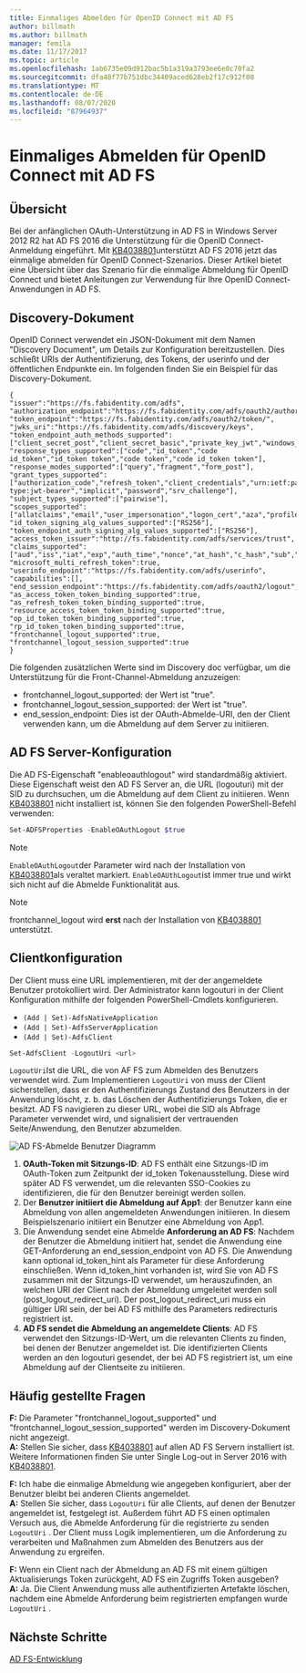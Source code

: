 ```yaml
---
title: Einmaliges Abmelden für OpenID Connect mit AD FS
author: billmath
ms.author: billmath
manager: femila
ms.date: 11/17/2017
ms.topic: article
ms.openlocfilehash: 1ab6735e09d912bac5b1a319a3793ee6e0c70fa2
ms.sourcegitcommit: dfa48f77b751dbc34409aced628eb2f17c912f08
ms.translationtype: MT
ms.contentlocale: de-DE
ms.lasthandoff: 08/07/2020
ms.locfileid: "87964937"
---
```

#  <a name="single-log-out-for-openid-connect-with-ad-fs"></a>Einmaliges Abmelden für OpenID Connect mit AD FS

## <a name="overview"></a>Übersicht
Bei der anfänglichen OAuth-Unterstützung in AD FS in Windows Server 2012 R2 hat AD FS 2016 die Unterstützung für die OpenID Connect-Anmeldung eingeführt. Mit [KB4038801](https://support.microsoft.com/en-gb/help/4038801/windows-10-update-kb4038801)unterstützt AD FS 2016 jetzt das einmalige abmelden für OpenID Connect-Szenarios. Dieser Artikel bietet eine Übersicht über das Szenario für die einmalige Abmeldung für OpenID Connect und bietet Anleitungen zur Verwendung für Ihre OpenID Connect-Anwendungen in AD FS.


## <a name="discovery-doc"></a>Discovery-Dokument
OpenID Connect verwendet ein JSON-Dokument mit dem Namen "Discovery Document", um Details zur Konfiguration bereitzustellen.  Dies schließt URIs der Authentifizierung, des Tokens, der userinfo und der öffentlichen Endpunkte ein.  Im folgenden finden Sie ein Beispiel für das Discovery-Dokument.

```
{
"issuer":"https://fs.fabidentity.com/adfs",
"authorization_endpoint":"https://fs.fabidentity.com/adfs/oauth2/authorize/",
"token_endpoint":"https://fs.fabidentity.com/adfs/oauth2/token/",
"jwks_uri":"https://fs.fabidentity.com/adfs/discovery/keys",
"token_endpoint_auth_methods_supported":["client_secret_post","client_secret_basic","private_key_jwt","windows_client_authentication"],
"response_types_supported":["code","id_token","code id_token","id_token token","code token","code id_token token"],
"response_modes_supported":["query","fragment","form_post"],
"grant_types_supported":["authorization_code","refresh_token","client_credentials","urn:ietf:params:oauth:grant-type:jwt-bearer","implicit","password","srv_challenge"],
"subject_types_supported":["pairwise"],
"scopes_supported":["allatclaims","email","user_impersonation","logon_cert","aza","profile","vpn_cert","winhello_cert","openid"],
"id_token_signing_alg_values_supported":["RS256"],
"token_endpoint_auth_signing_alg_values_supported":["RS256"],
"access_token_issuer":"http://fs.fabidentity.com/adfs/services/trust",
"claims_supported":["aud","iss","iat","exp","auth_time","nonce","at_hash","c_hash","sub","upn","unique_name","pwd_url","pwd_exp","sid"],
"microsoft_multi_refresh_token":true,
"userinfo_endpoint":"https://fs.fabidentity.com/adfs/userinfo",
"capabilities":[],
"end_session_endpoint":"https://fs.fabidentity.com/adfs/oauth2/logout",
"as_access_token_token_binding_supported":true,
"as_refresh_token_token_binding_supported":true,
"resource_access_token_token_binding_supported":true,
"op_id_token_token_binding_supported":true,
"rp_id_token_token_binding_supported":true,
"frontchannel_logout_supported":true,
"frontchannel_logout_session_supported":true
}

```



Die folgenden zusätzlichen Werte sind im Discovery doc verfügbar, um die Unterstützung für die Front-Channel-Abmeldung anzuzeigen:

- frontchannel_logout_supported: der Wert ist "true".
- frontchannel_logout_session_supported: der Wert ist "true".
- end_session_endpoint: Dies ist der OAuth-Abmelde-URI, den der Client verwenden kann, um die Abmeldung auf dem Server zu initiieren.


## <a name="ad-fs-server-configuration"></a>AD FS Server-Konfiguration
Die AD FS-Eigenschaft "enableoauthlogout" wird standardmäßig aktiviert.  Diese Eigenschaft weist den AD FS Server an, die URL (logouturi) mit der SID zu durchsuchen, um die Abmeldung auf dem Client zu initiieren.
Wenn [KB4038801](https://support.microsoft.com/en-gb/help/4038801/windows-10-update-kb4038801) nicht installiert ist, können Sie den folgenden PowerShell-Befehl verwenden:

```PowerShell
Set-ADFSProperties -EnableOAuthLogout $true
```

>[!NOTE]
> `EnableOAuthLogout`der Parameter wird nach der Installation von [KB4038801](https://support.microsoft.com/en-gb/help/4038801/windows-10-update-kb4038801)als veraltet markiert. `EnableOAUthLogout`ist immer true und wirkt sich nicht auf die Abmelde Funktionalität aus.

>[!NOTE]
>frontchannel_logout wird **erst** nach der Installation von [KB4038801](https://support.microsoft.com/en-gb/help/4038801/windows-10-update-kb4038801) unterstützt.

## <a name="client-configuration"></a>Clientkonfiguration
Der Client muss eine URL implementieren, mit der der angemeldete Benutzer protokolliert wird. Der Administrator kann logouturi in der Client Konfiguration mithilfe der folgenden PowerShell-Cmdlets konfigurieren.


- `(Add | Set)-AdfsNativeApplication`
- `(Add | Set)-AdfsServerApplication`
- `(Add | Set)-AdfsClient`

```PowerShell
Set-AdfsClient -LogoutUri <url>
```

`LogoutUri`Ist die URL, die von AF FS zum Abmelden des Benutzers verwendet wird. Zum Implementieren `LogoutUri` von muss der Client sicherstellen, dass er den Authentifizierungs Zustand des Benutzers in der Anwendung löscht, z. b. das Löschen der Authentifizierungs Token, die er besitzt. AD FS navigieren zu dieser URL, wobei die SID als Abfrage Parameter verwendet wird, und signalisiert der vertrauenden Seite/Anwendung, den Benutzer abzumelden.

![AD FS-Abmelde Benutzer Diagramm](media/ad-fs-logout-openid-connect/adfs_single_logout2.png)

1.  **OAuth-Token mit Sitzungs-ID**: AD FS enthält eine Sitzungs-ID im OAuth-Token zum Zeitpunkt der id_token Tokenausstellung. Diese wird später AD FS verwendet, um die relevanten SSO-Cookies zu identifizieren, die für den Benutzer bereinigt werden sollen.
2.  Der **Benutzer initiiert die Abmeldung auf App1**: der Benutzer kann eine Abmeldung von allen angemeldeten Anwendungen initiieren. In diesem Beispielszenario initiiert ein Benutzer eine Abmeldung von App1.
3.  Die Anwendung sendet eine Abmelde **Anforderung an AD FS**: Nachdem der Benutzer die Abmeldung initiiert hat, sendet die Anwendung eine GET-Anforderung an end_session_endpoint von AD FS. Die Anwendung kann optional id_token_hint als Parameter für diese Anforderung einschließen. Wenn id_token_hint vorhanden ist, wird Sie von AD FS zusammen mit der Sitzungs-ID verwendet, um herauszufinden, an welchen URI der Client nach der Abmeldung umgeleitet werden soll (post_logout_redirect_uri).  Der post_logout_redirect_uri muss ein gültiger URI sein, der bei AD FS mithilfe des Parameters redirecturis registriert ist.
4.  **AD FS sendet die Abmeldung an angemeldete Clients**: AD FS verwendet den Sitzungs-ID-Wert, um die relevanten Clients zu finden, bei denen der Benutzer angemeldet ist. Die identifizierten Clients werden an den logouturi gesendet, der bei AD FS registriert ist, um eine Abmeldung auf der Clientseite zu initiieren.

## <a name="faqs"></a>Häufig gestellte Fragen
**F:** Die Parameter "frontchannel_logout_supported" und "frontchannel_logout_session_supported" werden im Discovery-Dokument nicht angezeigt.</br>
**A:** Stellen Sie sicher, dass [KB4038801](https://support.microsoft.com/en-gb/help/4038801/windows-10-update-kb4038801) auf allen AD FS Servern installiert ist. Weitere Informationen finden Sie unter Single Log-out in Server 2016 with [KB4038801](https://support.microsoft.com/en-gb/help/4038801/windows-10-update-kb4038801).

**F:** Ich habe die einmalige Abmeldung wie angegeben konfiguriert, aber der Benutzer bleibt bei anderen Clients angemeldet.</br>
**A:** Stellen Sie sicher, dass `LogoutUri` für alle Clients, auf denen der Benutzer angemeldet ist, festgelegt ist. Außerdem führt AD FS einen optimalen Versuch aus, die Abmelde Anforderung für die registrierte zu senden `LogoutUri` . Der Client muss Logik implementieren, um die Anforderung zu verarbeiten und Maßnahmen zum Abmelden des Benutzers aus der Anwendung zu ergreifen.</br>

**F:** Wenn ein Client nach der Abmeldung an AD FS mit einem gültigen Aktualisierungs Token zurückgeht, AD FS ein Zugriffs Token ausgeben?</br>
**A:** Ja. Die Client Anwendung muss alle authentifizierten Artefakte löschen, nachdem eine Abmelde Anforderung beim registrierten empfangen wurde `LogoutUri` .


## <a name="next-steps"></a>Nächste Schritte
[AD FS-Entwicklung](../../ad-fs/AD-FS-Development.md)
